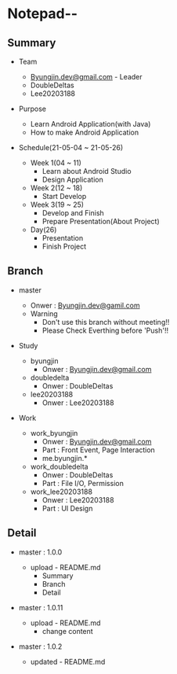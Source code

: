 Notepad--
===
Summary
---
+ Team
    +   Byungjin.dev@gmail.com - Leader
    +   DoubleDeltas
    +   Lee20203188
   
+ Purpose
    +   Learn Android Application(with Java)
    +   How to make Android Application
   
+ Schedule(21-05-04 ~ 21-05-26)
    +   Week 1(04 ~ 11)
        +   Learn about Android Studio
        +   Design Application
    +   Week 2(12 ~ 18)
        +   Start Develop
    +   Week 3(19 ~ 25)
        +   Develop and Finish
        +   Prepare Presentation(About Project)
    +   Day(26)
        +   Presentation
        +   Finish Project
   
Branch
---
+   master
    + Onwer : Byungjin.dev@gamil.com
    + Warning
        + Don't use this branch without meeting!!
        + Please Check Everthing before 'Push'!!
   
+   Study 
    +   byungjin
        + Onwer : Byungjin.dev@gmail.com          
    +   doubledelta
        + Onwer : DoubleDeltas       
    +   lee20203188
        + Onwer : Lee20203188    
+ Work   
    +   work_byungjin
        + Onwer : Byungjin.dev@gmail.com
        + Part : Front Event, Page Interaction
        + me.byungjin.*   
    +   work_doubledelta
        + Onwer : DoubleDeltas
        + Part : File I/O, Permission
    +   work_lee20203188
        + Onwer : Lee20203188
        + Part : UI Design
   
Detail
---
+   master : 1.0.0
    +   upload - README.md
        +   Summary
        +   Branch
        +   Detail
   
+ master : 1.0.11
    +   upload - README.md
        +   change content
+ master : 1.0.2
    +   updated - README.md
